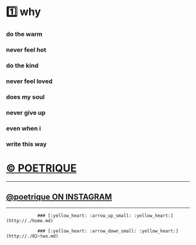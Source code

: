 ﻿# :one: why      

### do the warm    
### never feel hot    
### do the kind    
### never feel loved    

### does my soul    
### never give up    
### even when i    
### write this way     

# [&copy; POETRIQUE](http://instagram.com/poetrique) 

- - - 

## [@poetrique ON INSTAGRAM](http://instagram.com/poetrique)

- - -

				###	[:yellow_heart: :arrow_up_small: :yellow_heart:](http://./home.md)
	
				###	[:yellow_heart: :arrow_down_small: :yellow_heart:](http://./02~two.md)

